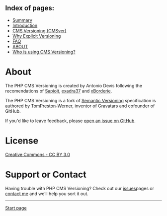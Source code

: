 Index of pages:
---------------

* [Summary](/README.md)
* [Introduction](/README.md)
* [CMS Versioning (CMSver)](/VERSIONING.md)
* [Why Explicit Versioning](/WHY.md)
* [FAQ](/FAQ.md)
* [ABOUT](/ABOUT.md)
* [Who is using CMS Versioning?](/USERS.md)

# About

The PHP CMS Versioning is created by Antonio Devís following the recomendations of [Sapioit](https://medium.com/sapioit/why-having-3-numbers-in-the-version-name-is-bad-92fc1f6bc73c), [exadra37](https://github.com/exadra37-versioning/semantic-versioning) and [xBorderie](http://build.prestashop.com/news/a-more-semantic-versioning-scheme/).

The PHP CMS Versioning is a fork of [Semantic Versioning](http://semver.org/) specification is authored by [TomPreston-Werner](http://tom.preston-werner.com), inventor of Gravatars and cofounder of GitHub.

If you'd like to leave feedback, please [open an issue on GitHub](https://github.com/colomet/CMSver/issues).


# License

[Creative Commons - CC BY 3.0](http://creativecommons.org/licenses/by/3.0/)


# Support or Contact

Having trouble with PHP CMS Versioning? Check out our [issues](https://github.com/colomet/CMSver/issues)pages or [contact me](https://www.linkedin.com/in/antonio-devis-lopez/) and we’ll help you sort it out.



---



[Start page](./)
